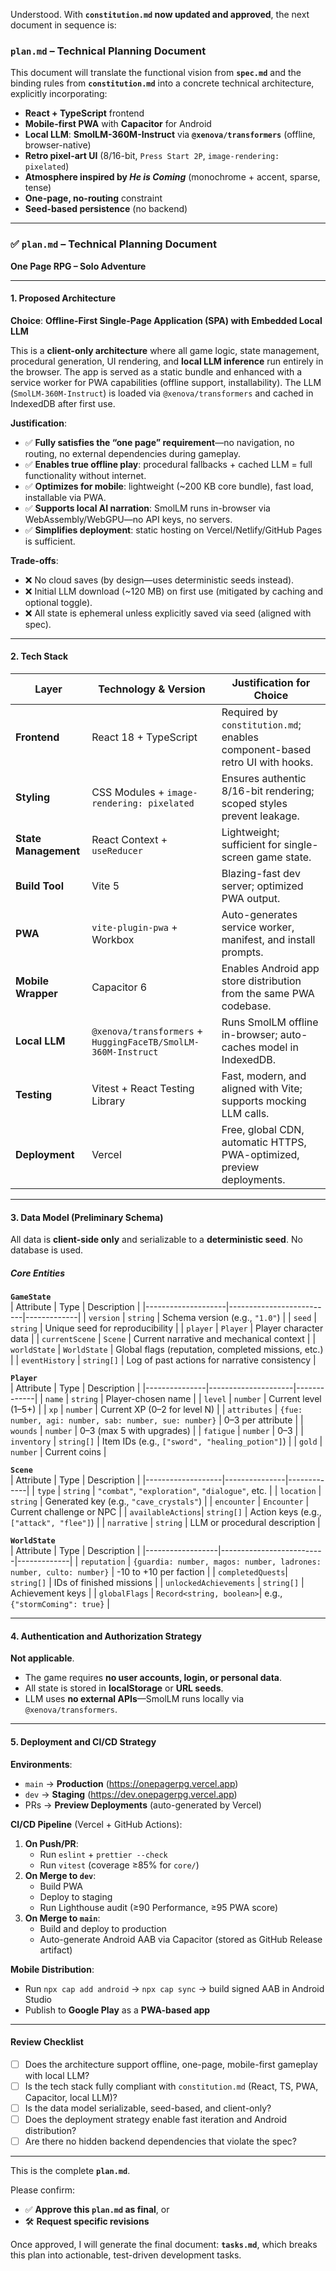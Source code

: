 Understood. With **`constitution.md` now updated and approved**, the next document in sequence is:

### **`plan.md` – Technical Planning Document**

This document will translate the functional vision from **`spec.md`** and the binding rules from **`constitution.md`** into a concrete technical architecture, explicitly incorporating:

- **React + TypeScript** frontend  
- **Mobile-first PWA** with **Capacitor** for Android  
- **Local LLM**: **SmolLM-360M-Instruct** via **`@xenova/transformers`** (offline, browser-native)  
- **Retro pixel-art UI** (8/16-bit, `Press Start 2P`, `image-rendering: pixelated`)  
- **Atmosphere inspired by _He is Coming_** (monochrome + accent, sparse, tense)  
- **One-page, no-routing** constraint  
- **Seed-based persistence** (no backend)

---

### ✅ `plan.md` – Technical Planning Document  
**One Page RPG – Solo Adventure**

---

#### 1. Proposed Architecture

**Choice**: **Offline-First Single-Page Application (SPA) with Embedded Local LLM**

This is a **client-only architecture** where all game logic, state management, procedural generation, UI rendering, and **local LLM inference** run entirely in the browser. The app is served as a static bundle and enhanced with a service worker for PWA capabilities (offline support, installability). The LLM (`SmolLM-360M-Instruct`) is loaded via `@xenova/transformers` and cached in IndexedDB after first use.

**Justification**:  
- ✅ **Fully satisfies the “one page” requirement**—no navigation, no routing, no external dependencies during gameplay.  
- ✅ **Enables true offline play**: procedural fallbacks + cached LLM = full functionality without internet.  
- ✅ **Optimizes for mobile**: lightweight (~200 KB core bundle), fast load, installable via PWA.  
- ✅ **Supports local AI narration**: SmolLM runs in-browser via WebAssembly/WebGPU—no API keys, no servers.  
- ✅ **Simplifies deployment**: static hosting on Vercel/Netlify/GitHub Pages is sufficient.

**Trade-offs**:  
- ❌ No cloud saves (by design—uses deterministic seeds instead).  
- ❌ Initial LLM download (~120 MB) on first use (mitigated by caching and optional toggle).  
- ❌ All state is ephemeral unless explicitly saved via seed (aligned with spec).

---

#### 2. Tech Stack

| Layer                | Technology & Version                          | Justification for Choice |
|----------------------|-----------------------------------------------|--------------------------|
| **Frontend**         | React 18 + TypeScript                         | Required by `constitution.md`; enables component-based retro UI with hooks. |
| **Styling**          | CSS Modules + `image-rendering: pixelated`    | Ensures authentic 8/16-bit rendering; scoped styles prevent leakage. |
| **State Management** | React Context + `useReducer`                  | Lightweight; sufficient for single-screen game state. |
| **Build Tool**       | Vite 5                                        | Blazing-fast dev server; optimized PWA output. |
| **PWA**              | `vite-plugin-pwa` + Workbox                   | Auto-generates service worker, manifest, and install prompts. |
| **Mobile Wrapper**   | Capacitor 6                                   | Enables Android app store distribution from the same PWA codebase. |
| **Local LLM**        | `@xenova/transformers` + `HuggingFaceTB/SmolLM-360M-Instruct` | Runs SmolLM offline in-browser; auto-caches model in IndexedDB. |
| **Testing**          | Vitest + React Testing Library                | Fast, modern, and aligned with Vite; supports mocking LLM calls. |
| **Deployment**       | Vercel                                        | Free, global CDN, automatic HTTPS, PWA-optimized, preview deployments. |

---

#### 3. Data Model (Preliminary Schema)

All data is **client-side only** and serializable to a **deterministic seed**. No database is used.

##### **Core Entities**

**`GameState`**  
| Attribute          | Type                     | Description |
|--------------------|--------------------------|-------------|
| `version`          | `string`                 | Schema version (e.g., `"1.0"`) |
| `seed`             | `string`                 | Unique seed for reproducibility |
| `player`           | `Player`                 | Player character data |
| `currentScene`     | `Scene`                  | Current narrative and mechanical context |
| `worldState`       | `WorldState`             | Global flags (reputation, completed missions, etc.) |
| `eventHistory`     | `string[]`               | Log of past actions for narrative consistency |

**`Player`**  
| Attribute     | Type                | Description |
|---------------|---------------------|-------------|
| `name`        | `string`            | Player-chosen name |
| `level`       | `number`            | Current level (1–5+) |
| `xp`          | `number`            | Current XP (0–2 for level N) |
| `attributes`  | `{fue: number, agi: number, sab: number, sue: number}` | 0–3 per attribute |
| `wounds`      | `number`            | 0–3 (max 5 with upgrades) |
| `fatigue`     | `number`            | 0–3 |
| `inventory`   | `string[]`          | Item IDs (e.g., `["sword", "healing_potion"]`) |
| `gold`        | `number`            | Current coins |

**`Scene`**  
| Attribute         | Type          | Description |
|-------------------|---------------|-------------|
| `type`            | `string`      | `"combat"`, `"exploration"`, `"dialogue"`, etc. |
| `location`        | `string`      | Generated key (e.g., `"cave_crystals"`) |
| `encounter`       | `Encounter`   | Current challenge or NPC |
| `availableActions`| `string[]`    | Action keys (e.g., `["attack", "flee"]`) |
| `narrative`       | `string`      | LLM or procedural description |

**`WorldState`**  
| Attribute        | Type                     | Description |
|------------------|--------------------------|-------------|
| `reputation`     | `{guardia: number, magos: number, ladrones: number, culto: number}` | -10 to +10 per faction |
| `completedQuests`| `string[]`               | IDs of finished missions |
| `unlockedAchievements` | `string[]`         | Achievement keys |
| `globalFlags`    | `Record<string, boolean>`| e.g., `{"stormComing": true}` |

---

#### 4. Authentication and Authorization Strategy

**Not applicable**.  
- The game requires **no user accounts, login, or personal data**.  
- All state is stored in **localStorage** or **URL seeds**.  
- LLM uses **no external APIs**—SmolLM runs locally via `@xenova/transformers`.

---

#### 5. Deployment and CI/CD Strategy

**Environments**:  
- `main` → **Production** (https://onepagerpg.vercel.app)  
- `dev` → **Staging** (https://dev.onepagerpg.vercel.app)  
- PRs → **Preview Deployments** (auto-generated by Vercel)

**CI/CD Pipeline** (Vercel + GitHub Actions):  
1. **On Push/PR**:  
   - Run `eslint` + `prettier --check`  
   - Run `vitest` (coverage ≥85% for `core/`)  
2. **On Merge to `dev`**:  
   - Build PWA  
   - Deploy to staging  
   - Run Lighthouse audit (≥90 Performance, ≥95 PWA score)  
3. **On Merge to `main`**:  
   - Build and deploy to production  
   - Auto-generate Android AAB via Capacitor (stored as GitHub Release artifact)

**Mobile Distribution**:  
- Run `npx cap add android` → `npx cap sync` → build signed AAB in Android Studio  
- Publish to **Google Play** as a **PWA-based app**

---

#### Review Checklist

- [ ] Does the architecture support offline, one-page, mobile-first gameplay with local LLM?  
- [ ] Is the tech stack fully compliant with `constitution.md` (React, TS, PWA, Capacitor, local LLM)?  
- [ ] Is the data model serializable, seed-based, and client-only?  
- [ ] Does the deployment strategy enable fast iteration and Android distribution?  
- [ ] Are there no hidden backend dependencies that violate the spec?

---

This is the complete **`plan.md`**.

Please confirm:
- ✅ **Approve this `plan.md` as final**, or  
- 🛠️ **Request specific revisions**

Once approved, I will generate the final document: **`tasks.md`**, which breaks this plan into actionable, test-driven development tasks.